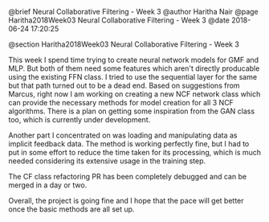 @brief Neural Collaborative Filtering - Week 3
@author Haritha Nair
@page Haritha2018Week03 Neural Collaborative Filtering - Week 3
@date 2018-06-24 17:20:25

@section Haritha2018Week03 Neural Collaborative Filtering - Week 3

This week I spend time trying to create neural network models for GMF and MLP. But both of them need some features which aren't directly producable using the existing FFN class. I tried to use the sequential layer for the same but that path turned out to be a dead end. Based on suggestions from Marcus, right now I am working on creating a new NCF network class which can provide the necessary methods for model creation for all 3 NCF algorithms. There is a plan on getting some inspiration from the GAN class too, which is currently under development.

Another part I concentrated on was loading and manipulating data as implicit feedback data. The method is working perfectly fine, but I had to put in some effort to reduce the time taken for its processing, which is much needed considering its extensive usage in the training step.

The CF class refactoring PR has been completely debugged and can be merged in a day or two.

Overall, the project is going fine and I hope that the pace will get better once the basic methods are all set up.

